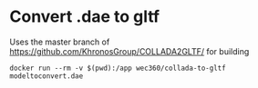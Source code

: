 # Convert .dae to gltf

Uses the master branch of https://github.com/KhronosGroup/COLLADA2GLTF/ for building

```
docker run --rm -v $(pwd):/app wec360/collada-to-gltf modeltoconvert.dae
```